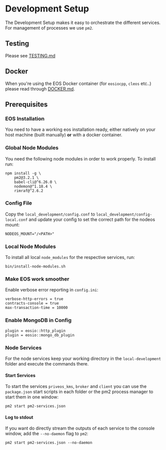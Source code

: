 # Development Setup

The Development Setup makes it easy to orchestrate the different services. For management of processes we use `pm2`.

## Testing

Please see [TESTING.md](TESTING.md)

## Docker

When you're using the EOS Docker container (for `eosiocpp`, `cleos` etc..) please read through [DOCKER.md](DOCKER.md).

## Prerequisites

### EOS Installation

You need to have a working eos installation ready, either natively on your host machine (built manually) __or__ with a docker container.

### Global Node Modules

You need the following node modules in order to work properly. To install run:

```
npm install -g \
    pm2@3.2.1 \
    babel-cli@^6.26.0 \
    nodemon@^1.18.4 \
    rimraf@^2.6.2
```

### Config File

Copy the `local_development/config.conf` to `local_development/config-local.conf` and update your config to set the correct path for the nodeos mount:

```
NODEOS_MOUNT="/<PATH>"
```

### Local Node Modules

To install all local `node_modules` for the respective services, run:

```
bin/install-node-modules.sh
```

### Make EOS work smoother

Enable verbose error reporting in `config.ini`:

```
verbose-http-errors = true
contracts-console = true
max-transaction-time = 10000
```

### Enable MongoDB in Config

```
plugin = eosio::http_plugin
plugin = eosio::mongo_db_plugin
```

### Node Services

For the node services keep your working directory in the `local-development` folder and execute the commands there.

#### Start Services

To start the services `priveos_kms`, `broker` and `client` you can use the `package.json` start scripts in each folder or the pm2 process manager to start them in one window:

```
pm2 start pm2-services.json
```

#### Log to stdout

If you want do directly stream the outputs of each service to the console window, add the `--no-daemon` flag to `pm2`:

```
pm2 start pm2-services.json --no-daemon
```